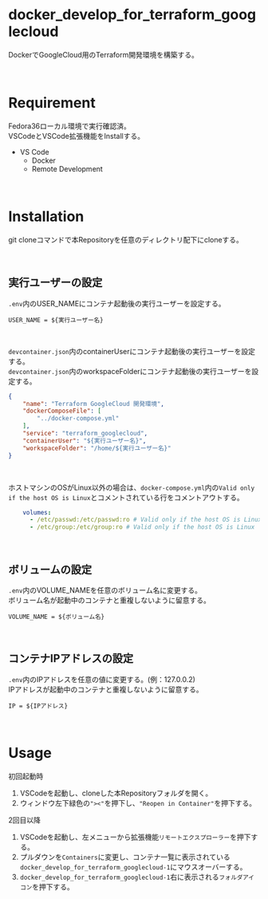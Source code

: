 # docker_develop_for_terraform_googlecloud
DockerでGoogleCloud用のTerraform開発環境を構築する。

<br>

# Requirement
Fedora36ローカル環境で実行確認済。
<br>
VSCodeとVSCode拡張機能をInstallする。
- VS Code
    - Docker
    - Remote Development

<br>

# Installation
git cloneコマンドで本Repositoryを任意のディレクトリ配下にcloneする。

<br>

## 実行ユーザーの設定
`.env`内のUSER_NAMEにコンテナ起動後の実行ユーザーを設定する。

```
USER_NAME = ${実行ユーザー名}
```

<br>

`devcontainer.json`内のcontainerUserにコンテナ起動後の実行ユーザーを設定する。
<br>
`devcontainer.json`内のworkspaceFolderにコンテナ起動後の実行ユーザーを設定する。

```json
{
	"name": "Terraform GoogleCloud 開発環境",
	"dockerComposeFile": [
		"../docker-compose.yml"
	],
	"service": "terraform_googlecloud",
	"containerUser": "${実行ユーザー名}",
	"workspaceFolder": "/home/${実行ユーザー名}"
}
```

<br>

ホストマシンのOSがLinux以外の場合は、`docker-compose.yml`内の`Valid only if the host OS is Linux`とコメントされている行をコメントアウトする。

```yml
    volumes:
      - /etc/passwd:/etc/passwd:ro # Valid only if the host OS is Linux
      - /etc/group:/etc/group:ro # Valid only if the host OS is Linux
```

<br>

## ボリュームの設定
`.env`内のVOLUME_NAMEを任意のボリューム名に変更する。
<br>
ボリューム名が起動中のコンテナと重複しないように留意する。

```
VOLUME_NAME = ${ボリューム名}
```

<br>

## コンテナIPアドレスの設定
`.env`内のIPアドレスを任意の値に変更する。(例：127.0.0.2)
<br>
IPアドレスが起動中のコンテナと重複しないように留意する。

```
IP = ${IPアドレス}
```

<br>

# Usage
初回起動時
1. VSCodeを起動し、cloneした本Repositoryフォルダを開く。
2. ウィンドウ左下緑色の`"><"`を押下し、`"Reopen in Container"`を押下する。

2回目以降
1. VSCodeを起動し、左メニューから拡張機能`リモートエクスプローラー`を押下する。
2. プルダウンを`Containers`に変更し、コンテナ一覧に表示されている`docker_develop_for_terraform_googlecloud-1`にマウスオーバーする。
3. `docker_develop_for_terraform_googlecloud-1`右に表示される`フォルダアイコン`を押下する。